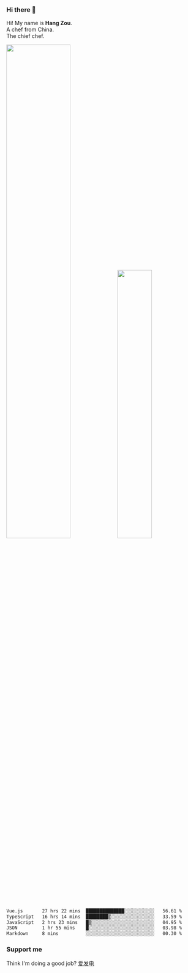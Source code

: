 ### Hi there 👋

Hi! My name is **Hang Zou**.  
A chef from China.  
The chief chef.

<img align="" width="57.5%" src="https://github-readme-stats.vercel.app/api?username=zouhangwithsweet&hide_title=true&hide_border=true&show_icons=true&include_all_commits=true&line_height=21" /><img align="" width="42.4%" src="https://github-readme-stats.vercel.app/api/top-langs/?username=zouhangwithsweet&hide_title=true&hide_border=true&layout=compact" />

<!--START_SECTION:waka-->

```txt
Vue.js       27 hrs 22 mins  ██████████████░░░░░░░░░░░   56.61 %
TypeScript   16 hrs 14 mins  ████████▒░░░░░░░░░░░░░░░░   33.59 %
JavaScript   2 hrs 23 mins   █▒░░░░░░░░░░░░░░░░░░░░░░░   04.95 %
JSON         1 hr 55 mins    █░░░░░░░░░░░░░░░░░░░░░░░░   03.98 %
Markdown     8 mins          ░░░░░░░░░░░░░░░░░░░░░░░░░   00.30 %
```

<!--END_SECTION:waka-->

### Support me

Think I'm doing a good job? [爱发电](https://afdian.net/@zouhangsweet)
